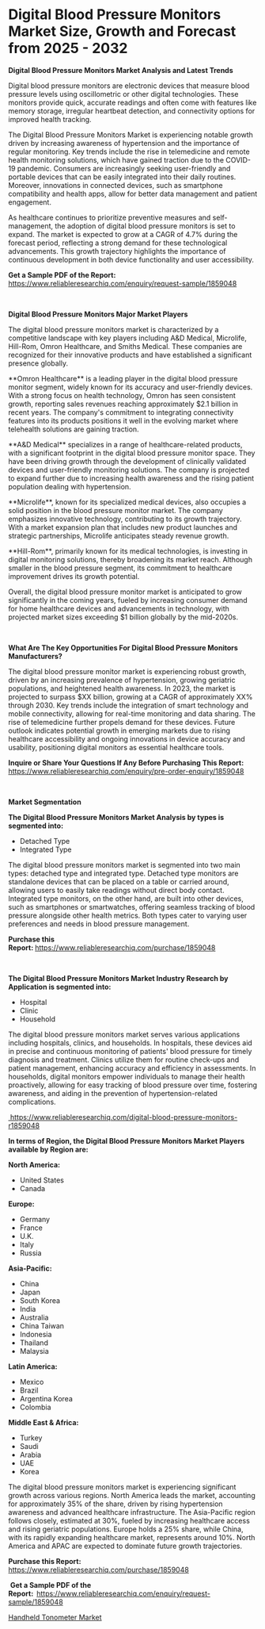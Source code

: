 <p><h1>Digital Blood Pressure Monitors Market Size, Growth and Forecast from 2025 - 2032</h1></p><p><strong>Digital Blood Pressure Monitors Market Analysis and Latest Trends</strong></p>
<p><p>Digital blood pressure monitors are electronic devices that measure blood pressure levels using oscillometric or other digital technologies. These monitors provide quick, accurate readings and often come with features like memory storage, irregular heartbeat detection, and connectivity options for improved health tracking.</p><p>The Digital Blood Pressure Monitors Market is experiencing notable growth driven by increasing awareness of hypertension and the importance of regular monitoring. Key trends include the rise in telemedicine and remote health monitoring solutions, which have gained traction due to the COVID-19 pandemic. Consumers are increasingly seeking user-friendly and portable devices that can be easily integrated into their daily routines. Moreover, innovations in connected devices, such as smartphone compatibility and health apps, allow for better data management and patient engagement. </p><p>As healthcare continues to prioritize preventive measures and self-management, the adoption of digital blood pressure monitors is set to expand. The market is expected to grow at a CAGR of 4.7% during the forecast period, reflecting a strong demand for these technological advancements. This growth trajectory highlights the importance of continuous development in both device functionality and user accessibility.</p></p>
<p><strong>Get a Sample PDF of the Report:&nbsp;</strong> <a href="https://www.reliableresearchiq.com/enquiry/request-sample/1859048?utm_campaign=2299&utm_medium=2&utm_source=Github&utm_content=ia&utm_term=04032025&utm_id=digital-blood-pressure-monitors">https://www.reliableresearchiq.com/enquiry/request-sample/1859048</a></p>
<p>&nbsp;</p>
<p><strong>Digital Blood Pressure Monitors Major Market Players</strong></p>
<p><p>The digital blood pressure monitors market is characterized by a competitive landscape with key players including A&D Medical, Microlife, Hill-Rom, Omron Healthcare, and Smiths Medical. These companies are recognized for their innovative products and have established a significant presence globally.</p><p>**Omron Healthcare** is a leading player in the digital blood pressure monitor segment, widely known for its accuracy and user-friendly devices. With a strong focus on health technology, Omron has seen consistent growth, reporting sales revenues reaching approximately $2.1 billion in recent years. The company's commitment to integrating connectivity features into its products positions it well in the evolving market where telehealth solutions are gaining traction.</p><p>**A&D Medical** specializes in a range of healthcare-related products, with a significant footprint in the digital blood pressure monitor space. They have been driving growth through the development of clinically validated devices and user-friendly monitoring solutions. The company is projected to expand further due to increasing health awareness and the rising patient population dealing with hypertension.</p><p>**Microlife**, known for its specialized medical devices, also occupies a solid position in the blood pressure monitor market. The company emphasizes innovative technology, contributing to its growth trajectory. With a market expansion plan that includes new product launches and strategic partnerships, Microlife anticipates steady revenue growth.</p><p>**Hill-Rom**, primarily known for its medical technologies, is investing in digital monitoring solutions, thereby broadening its market reach. Although smaller in the blood pressure segment, its commitment to healthcare improvement drives its growth potential.</p><p>Overall, the digital blood pressure monitor market is anticipated to grow significantly in the coming years, fueled by increasing consumer demand for home healthcare devices and advancements in technology, with projected market sizes exceeding $1 billion globally by the mid-2020s.</p></p>
<p>&nbsp;</p>
<p><strong>What Are The Key Opportunities For Digital Blood Pressure Monitors Manufacturers?</strong></p>
<p><p>The digital blood pressure monitor market is experiencing robust growth, driven by an increasing prevalence of hypertension, growing geriatric populations, and heightened health awareness. In 2023, the market is projected to surpass $XX billion, growing at a CAGR of approximately XX% through 2030. Key trends include the integration of smart technology and mobile connectivity, allowing for real-time monitoring and data sharing. The rise of telemedicine further propels demand for these devices. Future outlook indicates potential growth in emerging markets due to rising healthcare accessibility and ongoing innovations in device accuracy and usability, positioning digital monitors as essential healthcare tools.</p></p>
<p><strong>Inquire or Share Your Questions If Any Before Purchasing This Report:</strong> <a href="https://www.reliableresearchiq.com/enquiry/pre-order-enquiry/1859048?utm_campaign=2299&utm_medium=2&utm_source=Github&utm_content=ia&utm_term=04032025&utm_id=digital-blood-pressure-monitors">https://www.reliableresearchiq.com/enquiry/pre-order-enquiry/1859048</a></p>
<p>&nbsp;</p>
<p><strong>Market Segmentation</strong></p>
<p><strong>The Digital Blood Pressure Monitors Market Analysis by types is segmented into:</strong></p>
<p><ul><li>Detached Type</li><li>Integrated Type</li></ul></p>
<p><p>The digital blood pressure monitors market is segmented into two main types: detached type and integrated type. Detached type monitors are standalone devices that can be placed on a table or carried around, allowing users to easily take readings without direct body contact. Integrated type monitors, on the other hand, are built into other devices, such as smartphones or smartwatches, offering seamless tracking of blood pressure alongside other health metrics. Both types cater to varying user preferences and needs in blood pressure management.</p></p>
<p><strong>Purchase this Report:&nbsp;</strong><a href="https://www.reliableresearchiq.com/purchase/1859048?utm_campaign=2299&utm_medium=2&utm_source=Github&utm_content=ia&utm_term=04032025&utm_id=digital-blood-pressure-monitors">https://www.reliableresearchiq.com/purchase/1859048</a></p>
<p>&nbsp;</p>
<p><strong>The Digital Blood Pressure Monitors Market Industry Research by Application is segmented into:</strong></p>
<p><ul><li>Hospital</li><li>Clinic</li><li>Household</li></ul></p>
<p><p>The digital blood pressure monitors market serves various applications including hospitals, clinics, and households. In hospitals, these devices aid in precise and continuous monitoring of patients' blood pressure for timely diagnosis and treatment. Clinics utilize them for routine check-ups and patient management, enhancing accuracy and efficiency in assessments. In households, digital monitors empower individuals to manage their health proactively, allowing for easy tracking of blood pressure over time, fostering awareness, and aiding in the prevention of hypertension-related complications.</p></p>
<p><a href="https://www.reliableresearchiq.com/digital-blood-pressure-monitors-r1859048?utm_campaign=2299&utm_medium=2&utm_source=Github&utm_content=ia&utm_term=04032025&utm_id=digital-blood-pressure-monitors">&nbsp;https://www.reliableresearchiq.com/digital-blood-pressure-monitors-r1859048</a></p>
<p><strong>In terms of Region, the Digital Blood Pressure Monitors Market Players available by Region are:</strong></p>
<p>
    <p> <strong> North America: </strong>
        <ul>
            <li>United States</li>
            <li>Canada</li>
        </ul>
        </p> 
    <p> <strong> Europe: </strong>
        <ul>
            <li>Germany</li>
            <li>France</li>
            <li>U.K.</li>
            <li>Italy</li>
            <li>Russia</li>
        </ul>
        </p> 
    <p> <strong> Asia-Pacific: </strong>
        <ul>
            <li>China</li>
            <li>Japan</li>
            <li>South Korea</li>
            <li>India</li>
            <li>Australia</li>
            <li>China Taiwan</li>
            <li>Indonesia</li>
            <li>Thailand</li>
            <li>Malaysia</li>
        </ul>
        </p> 
    <p> <strong> Latin America: </strong>
        <ul>
            <li>Mexico</li>
            <li>Brazil</li>
            <li>Argentina Korea</li>
            <li>Colombia</li>
        </ul>
        </p> 
    <p> <strong> Middle East & Africa: </strong>
        <ul>
            <li>Turkey</li>
            <li>Saudi</li>
            <li>Arabia</li>
            <li>UAE</li>
            <li>Korea</li>
        </ul>
    </p>
    </p>
<p><p>The digital blood pressure monitors market is experiencing significant growth across various regions. North America leads the market, accounting for approximately 35% of the share, driven by rising hypertension awareness and advanced healthcare infrastructure. The Asia-Pacific region follows closely, estimated at 30%, fueled by increasing healthcare access and rising geriatric populations. Europe holds a 25% share, while China, with its rapidly expanding healthcare market, represents around 10%. North America and APAC are expected to dominate future growth trajectories.</p></p>
<p><strong>Purchase this Report: </strong><a href="https://www.reliableresearchiq.com/purchase/1859048?utm_campaign=2299&utm_medium=2&utm_source=Github&utm_content=ia&utm_term=04032025&utm_id=digital-blood-pressure-monitors">https://www.reliableresearchiq.com/purchase/1859048</a></p>
<p>&nbsp;<strong>Get a Sample PDF of the Report:&nbsp;&nbsp;</strong><a href="https://www.reliableresearchiq.com/enquiry/request-sample/1859048?utm_campaign=2299&utm_medium=2&utm_source=Github&utm_content=ia&utm_term=04032025&utm_id=digital-blood-pressure-monitors">https://www.reliableresearchiq.com/enquiry/request-sample/1859048</a></p>
<p><strong></strong></p>
<p><p><a href="https://github.com/dmitriyvo6rog/Market-Research-Report-List-1/blob/main/handheld-tonometer-market.md?utm_campaign=2299&utm_medium=2&utm_source=Github&utm_content=ia&utm_term=04032025&utm_id=digital-blood-pressure-monitors">Handheld Tonometer Market</a></p></p>
